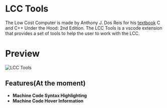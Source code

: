 # LCC Tools
The Low Cost Computer is made by Anthony J. Dos Reis for his [textbook](https://www.amazon.com/C-Under-Hood-2nd/dp/B09B74P6C4) C and C++ Under the Hood: 2nd Edition. The LCC Tools is a vscode extension that provides a set of tools to help the user to work with the LCC. 
# Preview
![LCC Tools](hover-preview.png)
## Features(At the moment)
- **Machine Code Syntax Highlighting**
- **Machine Code Hover Information**

